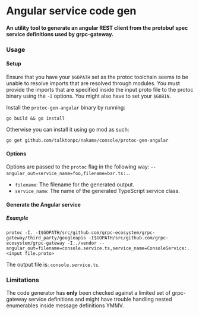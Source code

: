 Angular service code gen
=======

#### An utility tool to generate an angular REST client from the protobuf spec service definitions used by grpc-gateway.

### Usage

#### Setup
Ensure that you have your `$GOPATH` set as the protoc toolchain seems to be unable to resolve imports that are resolved through modules.
You must provide the imports that are specified inside the input proto file to the protoc binary using the `-I` options.
You might also have to set your `$GOBIN`.

Install the `protoc-gen-angular` binary by running:
```shell
go build && go install
```

Otherwise you can install it using go mod as such:
```shell
go get github.com/talktonpc/nakama/console/protoc-gen-angular
```

#### Options
Options are passed to the `protoc` flag in the following way: `--angular_out=service_name=foo,filename=bar.ts:.`.

* `filename`: The filename for the generated output.
* `service_name`: The name of the generated TypeScript service class.
#### Generate the Angular service
##### Example
```shell
protoc -I. -I$GOPATH/src/github.com/grpc-ecosystem/grpc-gateway/third_party/googleapis -I$GOPATH/src/github.com/grpc-ecosystem/grpc-gateway -I../vendor --angular_out=filename=console.service.ts,service_name=ConsoleService:. <input file.proto>
```

The output file is: `console.service.ts`.

### Limitations

The code generator has __only__ been checked against a limited set of grpc-gateway service definitions and might have trouble handling nested enumerables inside message definitions YMMV.
